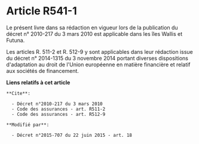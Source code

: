 # Article R541-1

Le présent livre dans sa rédaction en vigueur lors de la publication du décret n° 2010-217 du 3 mars 2010 est applicable dans
les îles Wallis et Futuna. 

Les articles R. 511-2 et R. 512-9 y sont applicables dans leur rédaction issue du décret n° 2014-1315 du 3 novembre 2014
portant diverses dispositions d'adaptation au droit de l'Union européenne en matière financière et relatif aux sociétés de
financement.

**Liens relatifs à cet article**

	**Cite**:

	  - Décret n°2010-217 du 3 mars 2010
	  - Code des assurances - art. R511-2
	  - Code des assurances - art. R512-9

	**Modifié par**:

	  - Décret n°2015-707 du 22 juin 2015 - art. 18
